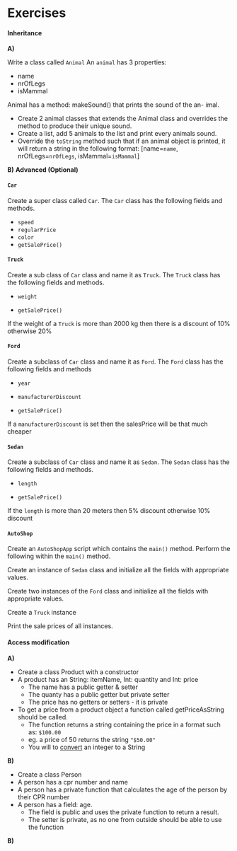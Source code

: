 # Exercises

#### **Inheritance**

**A)**

Write a class called `Animal` An `animal` has 3 properties:

- name
- nrOfLegs
- isMammal

Animal has a method: makeSound() that prints the sound of the an-
imal.

- Create 2 animal classes that extends the Animal class and overrides
  the method to produce their unique sound.
- Create a list, add 5 animals to the list and print every animals sound.
- Override the `toString` method such that if an animal object is printed, it will return a string in the following format: [name=`name`, nrOfLegs=`nrOfLegs`, isMammal=`isMammal`]



**B)** **Advanced (Optional)**

#### `Car`

Create a super class called `Car`. The `Car` class has the following fields and methods.

- `speed`
- `regularPrice`
- `color`
- `getSalePrice()`

#### `Truck`

Create a sub class of `Car` class and name it as `Truck`. The `Truck` class has the following fields and methods.

- `weight`

- `getSalePrice()`

If the weight of a `Truck` is more than 2000 kg then there is a discount of 10% otherwise 20%

#### `Ford`

Create a subclass of `Car` class and name it as `Ford`. The `Ford` class has the following fields and methods

- `year`

- `manufacturerDiscount`
- `getSalePrice()`

If a `manufacturerDiscount` is set then the salesPrice will be that much cheaper

#### `Sedan`

Create a subclass of `Car` class and name it as `Sedan`. The `Sedan` class has the following fields and methods.

- `length`

- `getSalePrice()`

If the `length` is more than 20 meters then 5% discount otherwise 10% discount



#### `AutoShop`

Create an `AutoShopApp` script which contains the `main()` method. Perform the following within the `main()` method.

Create an instance of `Sedan` class and initialize all the fields with appropriate values.

Create two instances of the `Ford` class and initialize all the fields with appropriate values.

Create a `Truck` instance

Print  the sale prices of all instances.



#### Access modification

**A)**

- Create a class Product with a constructor
- A product has an String: itemName,  Int: quantity and Int: price
  - The name has a public getter & setter
  - The quanty has a public getter but private setter
  - The price has no getters or setters - it is private
- To get a price from a product object a function called getPriceAsString should be called.
  - The function returns a string containing the price in a format such as: `$100.00`
  - eg. a price of 50 returns the string `"$50.00"`
  - You will to [convert](https://kotlinandroid.org/kotlin/kotlin-convert-integer-to-string/#:~:text=To%20convert%20a%20given%20int,given%20integer%20value%2C%20say%20intValue%20.&text=The%20function%20returns%20a%20string,in%20the%20given%20integer%20value.) an integer to a String



**B)**

- Create a class Person
- A person has a cpr number and name
- A person has a private function that calculates the age of the person by their CPR number
- A person has a field: age.
  - The field is public and uses the private function to return a result.
  - The setter is private, as no one from outside should be able to use the function



**B)**